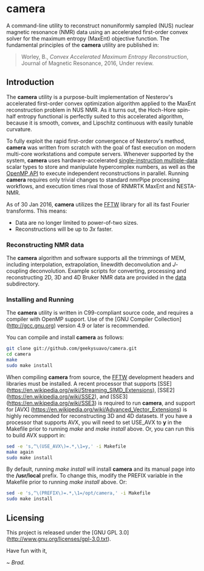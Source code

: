 # camera

A command-line utility to reconstruct nonuniformly sampled (NUS) nuclear
magnetic resonance (NMR) data using an accelerated first-order convex
solver for the maximum entropy (MaxEnt) objective function. The
fundamental principles of the **camera** utility are published in:

> Worley, B., _Convex Accelerated Maximum Entropy Reconstruction_,
> Journal of Magnetic Resonance, 2016, Under review.

## Introduction

The **camera** utility is a purpose-built implementation of Nesterov's
accelerated first-order convex optimization algorithm applied to the
MaxEnt reconstruction problem in NUS NMR. As it turns out, the Hoch-Hore
spin-half entropy functional is perfectly suited to this accelerated
algorithm, because it is smooth, convex, and Lipschitz continuous with
easily tunable curvature.

To fully exploit the rapid first-order convergence of Nesterov's method,
**camera** was written from scratch with the goal of fast execution on
modern multi-core workstations and compute servers. Whenever supported
by the system, **camera** uses hardware-accelerated [single-instruction
multiple-data](https://en.wikipedia.org/wiki/SIMD) scalar types to store
and manipulate hypercomplex numbers, as well as the
[OpenMP API](https://en.wikipedia.org/wiki/OpenMP) to execute independent
reconstructions in parallel. Running **camera** requires only trivial
changes to standard nmrPipe processing workflows, and execution times
rival those of RNMRTK MaxEnt and NESTA-NMR.

As of 30 Jan 2016, **camera** utilizes the [FFTW](http://www.fftw.org)
library for all its fast Fourier transforms. This means:

 * Data are no longer limited to power-of-two sizes.
 * Reconstructions will be up to _3x_ faster.

### Reconstructing NMR data

The **camera** algorithm and software supports all the trimmings of MEM,
including interpolation, extrapolation, linewdith deconvolution and
_J_-coupling deconvolution. Example scripts for converting, processing
and reconstructing 2D, 3D and 4D Bruker NMR data are provided
in the [data](data/) subdirectory.

### Installing and Running

The **camera** utility is written in C99-compliant source code, and
requires a compiler with OpenMP support. Use of the
[GNU Compiler Collection] (http://gcc.gnu.org) version 4.9 or later
is recommended.

You can compile and install **camera** as follows:

```bash
git clone git://github.com/geekysuavo/camera.git
cd camera
make
sudo make install
```

When compiling **camera** from source, the [FFTW](http://www.fftw.org)
development headers and libraries must be installed. A recent processor
that supports
[SSE] (https://en.wikipedia.org/wiki/Streaming_SIMD_Extensions),
[SSE2] (https://en.wikipedia.org/wiki/SSE2), and
[SSE3] (https://en.wikipedia.org/wiki/SSE3) is required to
run **camera**, and support for
[AVX] (https://en.wikipedia.org/wiki/Advanced_Vector_Extensions) is
highly recommended for reconstructing 3D and 4D datasets. If you have a
processor that supports AVX, you will need to set USE_AVX to **y** in the
Makefile prior to running _make_ and _make install_ above. Or, you can run
this to build AVX support in:

```bash
sed -e 's,^\(USE_AVX\)=.*,\1=y,' -i Makefile
make again
sudo make install
```

By default, running _make install_ will install **camera** and its manual
page into the **/usr/local** prefix. To change this, modify the PREFIX
variable in the Makefile prior to running _make install_ above. Or:

```bash
sed -e 's,^\(PREFIX\)=.*,\1=/opt/camera,' -i Makefile
sudo make install
```

## Licensing

This project is released under the
[GNU GPL 3.0] (http://www.gnu.org/licenses/gpl-3.0.txt).

Have fun with it,

*~ Brad.*

